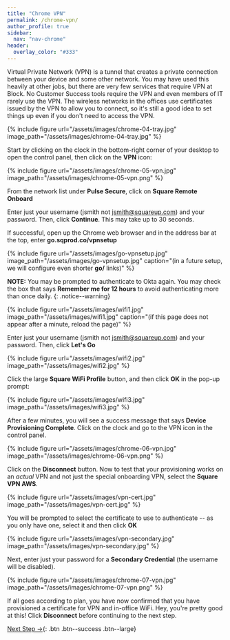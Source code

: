 ```yaml
---
title: "Chrome VPN"
permalink: /chrome-vpn/
author_profile: true
sidebar:
  nav: "nav-chrome"
header:
  overlay_color: "#333"
---
```


Virtual Private Network (VPN) is a tunnel that creates a private connection between your device and some other network. 
You may have used this heavily at other jobs, but there are very few services that require VPN at Block. No Customer Success tools require the VPN and even members of IT rarely use the VPN.  The wireless networks in the offices use certificates issued by the VPN to allow you to connect, so it's still a good idea to set things up even if you don't need to access the VPN.

{% include figure url="/assets/images/chrome-04-tray.jpg" image_path="/assets/images/chrome-04-tray.jpg" %}

Start by clicking on the clock in the bottom-right corner of your desktop to open the control panel, then click on the __VPN__ icon:

{% include figure url="/assets/images/chrome-05-vpn.jpg" image_path="/assets/images/chrome-05-vpn.png" %}

From the network list under __Pulse Secure__, click on __Square Remote Onboard__

Enter just your username (jsmith not jsmith@squareup.com) and your password. Then, click __Continue__. This may take up to 30 seconds.

If successful, open up the Chrome web browser and in the address bar at the top, enter __go.sqprod.co/vpnsetup__ 

{% include figure url="/assets/images/go-vpnsetup.jpg" image_path="/assets/images/go-vpnsetup.jpg" caption="(in a future setup, we will configure even shorter __go/__ links)" %}

__NOTE:__ You may be prompted to authenticate to Okta again. You may check the box that says __Remember me for 12 hours__ to avoid authenticating more than once daily.
{: .notice--warning}

{% include figure url="/assets/images/wifi1.jpg" image_path="/assets/images/wifi1.jpg" caption="(if this page does not appear after a minute, reload the page)" %}

Enter just your username (jsmith not jsmith@squareup.com) and your password. Then, click __Let's Go__

{% include figure url="/assets/images/wifi2.jpg" image_path="/assets/images/wifi2.jpg" %}

Click the large __Square WiFi Profile__ button, and then click __OK__ in the pop-up prompt:

{% include figure url="/assets/images/wifi3.jpg" image_path="/assets/images/wifi3.jpg" %}

After a few minutes, you will see a success message that says __Device Provisioning Complete__. Click on the clock and go to the VPN icon in the control panel. 

{% include figure url="/assets/images/chrome-06-vpn.jpg" image_path="/assets/images/chrome-06-vpn.png" %}

Click on the __Disconnect__ button. Now to test that your provisioning works on an _actual_ VPN and not just the special onboarding VPN, select the __Square VPN AWS__.

{% include figure url="/assets/images/vpn-cert.jpg" image_path="/assets/images/vpn-cert.jpg" %}

You will be prompted to select the certificate to use to authenticate -- as you only have one, select it and then click __OK__

{% include figure url="/assets/images/vpn-secondary.jpg" image_path="/assets/images/vpn-secondary.jpg" %}

Next, enter just your password for a __Secondary Credential__ (the username will be disabled).

{% include figure url="/assets/images/chrome-07-vpn.jpg" image_path="/assets/images/chrome-07-vpn.png" %}

If all goes according to plan, you have now confirmed that you have provisioned a certificate for VPN and in-office WiFi. Hey, you're pretty good at this! Click __Disconnect__ before continuing to the next step.

[Next Step &rarr;](/chrome-yubikey/){: .btn .btn--success .btn--large}
